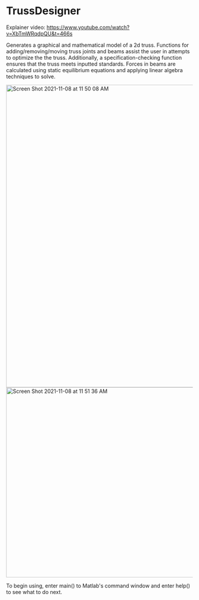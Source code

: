 # TrussDesigner

Explainer video: https://www.youtube.com/watch?v=XbTmWRqdpQU&t=466s

Generates a graphical and mathematical model of a 2d truss. Functions for adding/removing/moving truss joints and beams assist the user in attempts to optimize the the truss. Additionally, a specification-checking function ensures that the truss meets inputted standards. Forces in beams are calculated using static equilibrium equations and applying linear algebra techniques to solve.

<img width="818" alt="Screen Shot 2021-11-08 at 11 50 08 AM" src="https://user-images.githubusercontent.com/61487056/140783815-b85f94d6-41f0-4270-a6d6-31ca91d4062c.png">

<img width="514" alt="Screen Shot 2021-11-08 at 11 51 36 AM" src="https://user-images.githubusercontent.com/61487056/140784026-16ea325c-64ab-4878-9ab5-aa4c450b3d93.png">

To begin using, enter main() to Matlab's command window and enter help() to see what to do next.
